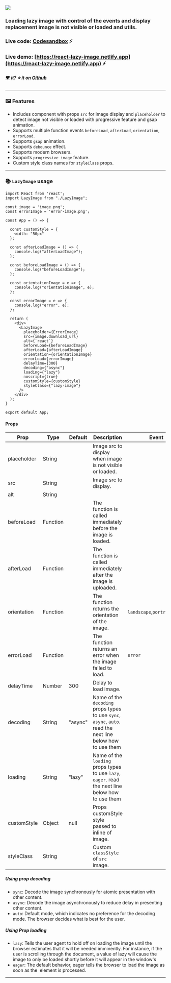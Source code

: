 ![](https://i.ibb.co/DtbLVMN/Purple-and-White-Math-Tutor-Bordered-Linked-In-Banner.png)

### Loading lazy image with control of the events and display replacement image is not visible or loaded and utils.

### Live code: [Codesandbox](https://codesandbox.io/s/github/davidkern13/React-Lazy-Image) ⚡

### Live demo: [https://react-lazy-image.netlify.app](https://react-lazy-image.netlify.app) ⚡

##### [❤️](https://github.com/davidkern13/React-Lazy-Image) it? ⭐️ it on [Github](https://github.com/davidkern13/React-Lazy-Image)

<hr/>

### 🖼 Features

- Includes component with props ```src``` for image display and ```placeholder``` to detect image not visible or loaded with progressive feature and gsap animation.
- Supports multiple function events ```beforeLoad```, ```afterLoad```, ```orientation```, ```errorLoad```.
- Supports  ```gsap``` animation.
- Supports ```debounce``` effect.
- Supports modern browsers.
- Supports ```progressive image``` feature.
- Custom style class names for ```styleClass``` props.

<hr/>

### :books: ```LazyImage``` usage

```
import React from 'react';
import LazyImage from "./LazyImage";

const image = 'image.png';
const errorImage = 'error-image.png';
  
const App = () => {

  const customStyle = {
    width: "50px"
  };

  const afterLoadImage = () => {
    console.log("afterLoadImage");
  };

  const beforeLoadImage = () => {
    console.log("beforeLoadImage");
  };

  const orientationImage = e => {
    console.log("orientationImage", e);
  };

  const errorImage = e => {
    console.log("error", e);
  };

  return (
    <div>
      <LazyImage
        placeholder={ErrorImage}
        src={image.download_url}
        alt={`react`}
        beforeLoad={beforeLoadImage}
        afterLoad={afterLoadImage}
        orientation={orientationImage}
        errorLoad={errorImage}
        delayTime={300}
        decoding={"async"}
        loading={"lazy"}
        noscript={true}
        customStyle={customStyle}
        styleClass={"lazy-image"}
      />
    </div>
  );
}

export default App;
```

#### Props

| Prop  | Type | Default | Description | Event |
| ------------- | ------------- | ------------- | ------------- | ------------- |
| placeholder  | String  |   | Image src to display when image is not visible or loaded. | |
| src  | String  |   | Image src to display.  | |
| alt  | String  |   |   | |
| beforeLoad  | Function  |   | The function is called immediately before the image is loaded. | |
| afterLoad  | Function  |   | The function is called immediately after the image is uploaded. | |
| orientation  | Function  |   | The function returns the orientation of the image.  | ```landscape```,```portrait```,```even``` |
| errorLoad  | Function  |   | The function returns an error when the image failed to load. | ```error``` |
| delayTime  | Number  | 300  | Delay to load image. | |
| decoding  | String  | "async"  | Name of the ```decoding``` props types to use ```sync```, ```async```, ```auto```. read the next line below  how to use them  | |
| loading  | String  | "lazy"  | Name of the ```loading``` props types to use ```lazy```, ```eager```. read the next line below  how to use them  | |
| customStyle  | Object  | null  | Props customStyle style passed to inline of image.  | |
| styleClass  | String  |   | Custom ```classStyle``` of ```src``` image.  | |

##### Using prop decoding

- ```sync```: Decode the image synchronously for atomic presentation with other content.
- ```async```: Decode the image asynchronously to reduce delay in presenting other content.
- ```auto```: Default mode, which indicates no preference for the decoding mode. The browser decides what is best for the user.

##### Using Prop loading

- ```lazy```: Tells the user agent to hold off on loading the image until the browser estimates that it will be needed imminently. For instance, if the user is scrolling through the document, a value of lazy will cause the image to only be loaded shortly before it will appear in the window's
- ```eager```: The default behavior, eager tells the browser to load the image as soon as the <img> element is processed.

<hr/>


